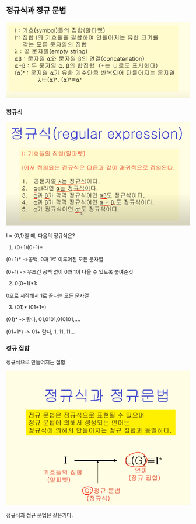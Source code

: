 ## 정규식과 정규 문법

![alt text](image-51.png)

### 정규식

![alt text](image-52.png)

I = {0,1}일 때, 다음의 정규식은?

1) (0+1)(0+1)*

(0+1)* ->공백, 0과 1로 이루어진 모든 문자열

(0+1) -> 무조건 공백 없이 0과 1이 나올 수 있도록 붙여준것

2) 0(0+1)*1:

0으로 시작해서 1로 끝나는 모든 문자열

3) (01)* (01+1*)

(01)* -> 람다, 01,0101,010101,....

(01+1*) -> 01+ 람다, 1, 11, 11...

### 정규 집합

정규식으로 만들어지는 집합

![alt text](image-53.png)

정규식과 정규 문법은 같은거다.